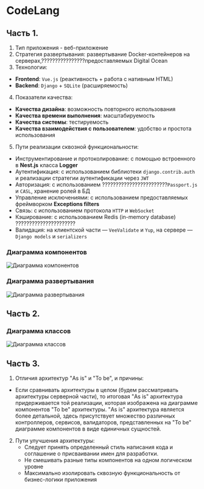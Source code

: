 # CodeLang

## Часть 1.

1. Тип приложения - веб-приложение
2. Стратегия развертывания: развертывание Docker-контейнеров на серверах,????????????????предоставляемых Digital Ocean
3. Технологии:
- **Frontend**: `Vue.js` (реактивность + работа с нативным HTML)
- **Backend**: `Django` + `SQLite` (расширяемость)

4. Показатели качества:
- **Качества дизайна**: возможность повторного использования
- **Качества времени выполнения**: масштабируемость
- **Качества системы**: тестируемость
- **Качества взаимодействия с пользователем**: удобство и простота использования

5. Пути реализации сквозной функциональности:
- Инструментирование и протоколирование: с помощью встроенного в **Nest.js** класса **Logger**
- Аутентификация: с использованием библиотеки `django.contrib.auth` и реализации стратегии аутентификации через `JWT`
- Авторизация: с использованием ????????????????????????`Passport.js` и `CASL`, хранение ролей в БД
- Управление исключениями: с использованием предоставляемых фреймворком **Exceptions filters**
- Связь: с использованием протокола `HTTP` и `WebSocket`
- Кэширование: с использованием Redis (in-memory database) ??????????????????????
- Валидация: на клиентской части — `VeeValidate` и `Yup`, на сервере — `Django models` и `serializers`

### Диаграмма компонентов

![Диаграмма компонентов](/assets/components.jpeg)

### Диаграмма развертывания

![Диаграмма развертывания](/assets/deployment.png)

## Часть 2.

### Диаграмма классов

![Диаграмма классов](/assets/classes.png)

## Часть 3.

1. Отличия архитектур "As is" и "To be", и причины:
  - Если сравнивать архитектуры в целом (будем рассматривать архитектуры серверной части), то итоговая "As is" архитектура придерживается той реализации, которая изображена на диаграмме компонентов "To be" архитектуры. "As is" архитектура является более детальной, здесь присутствует множество различных контроллеров, сервисов, валидаторов, представленных на "To be" диаграмме компонентов в виде единичных сущностей.

2. Пути улучшения архитектуры:
   - Следует принять определенный стиль написания кода и соглашение о присваивании имен для разработки.
   - Не смешивать разные типы компонентов на одном логическом уровне
   - Максимально изолировать сквозную функциональность от бизнес-логики приложения